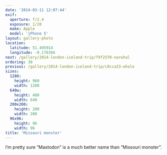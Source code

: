```yaml
---
date: '2014-03-11 12:07:44'
exif:
  aperture: f/2.4
  exposure: 1/20
  make: Apple
  model: 'iPhone 5'
layout: gallery-photo
location:
  latitude: 51.495914
  longitude: -0.176366
next: /gallery/2014-london-iceland-trip/f9f25f0-narwhal
ordering: 30
previous: /gallery/2014-london-iceland-trip/c8cca33-whale
sizes:
  1280:
    height: 960
    width: 1280
  640w:
    height: 480
    width: 640
  200x200:
    height: 200
    width: 200
  96x96:
    height: 96
    width: 96
title: 'Missouri monster'
---
```


I’m pretty sure “Mastodon” is a much better name than “Missouri monster”.
